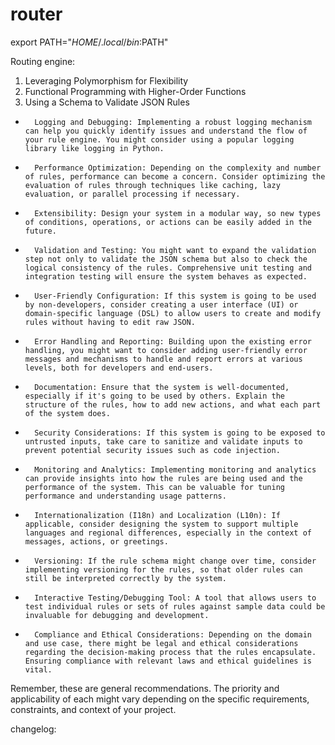# router

export PATH="$HOME/.local/bin:$PATH"

Routing engine:
1. Leveraging Polymorphism for Flexibility
2. Functional Programming with Higher-Order Functions
3. Using a Schema to Validate JSON Rules



* 		Logging and Debugging: Implementing a robust logging mechanism can help you quickly identify issues and understand the flow of your rule engine. You might consider using a popular logging library like logging in Python.
* 		Performance Optimization: Depending on the complexity and number of rules, performance can become a concern. Consider optimizing the evaluation of rules through techniques like caching, lazy evaluation, or parallel processing if necessary.
* 		Extensibility: Design your system in a modular way, so new types of conditions, operations, or actions can be easily added in the future.
* 		Validation and Testing: You might want to expand the validation step not only to validate the JSON schema but also to check the logical consistency of the rules. Comprehensive unit testing and integration testing will ensure the system behaves as expected.
* 		User-Friendly Configuration: If this system is going to be used by non-developers, consider creating a user interface (UI) or domain-specific language (DSL) to allow users to create and modify rules without having to edit raw JSON.
* 		Error Handling and Reporting: Building upon the existing error handling, you might want to consider adding user-friendly error messages and mechanisms to handle and report errors at various levels, both for developers and end-users.
* 		Documentation: Ensure that the system is well-documented, especially if it's going to be used by others. Explain the structure of the rules, how to add new actions, and what each part of the system does.
* 		Security Considerations: If this system is going to be exposed to untrusted inputs, take care to sanitize and validate inputs to prevent potential security issues such as code injection.
* 		Monitoring and Analytics: Implementing monitoring and analytics can provide insights into how the rules are being used and the performance of the system. This can be valuable for tuning performance and understanding usage patterns.
* 		Internationalization (I18n) and Localization (L10n): If applicable, consider designing the system to support multiple languages and regional differences, especially in the context of messages, actions, or greetings.
* 		Versioning: If the rule schema might change over time, consider implementing versioning for the rules, so that older rules can still be interpreted correctly by the system.
* 		Interactive Testing/Debugging Tool: A tool that allows users to test individual rules or sets of rules against sample data could be invaluable for debugging and development.
* 		Compliance and Ethical Considerations: Depending on the domain and use case, there might be legal and ethical considerations regarding the decision-making process that the rules encapsulate. Ensuring compliance with relevant laws and ethical guidelines is vital.
Remember, these are general recommendations. The priority and applicability of each might vary depending on the specific requirements, constraints, and context of your project.



changelog:
